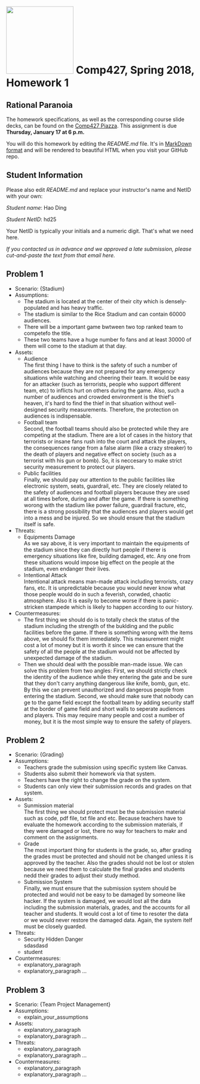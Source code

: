 # <img src="http://www.rice.edu/_images/rice-logo.jpg" width=180> Comp427, Spring 2018, Homework 1
## Rational Paranoia
The homework specifications, as well as the corresponding course slide decks,
can be found on the [Comp427 Piazza](https://piazza.com/class/jqifhp864b37ju).
This assignment is due **Thursday, January 17 at 6 p.m.**

You will do this homework by editing the _README.md_ file. It's in
[MarkDown format](https://guides.github.com/features/mastering-markdown/)
and will be rendered to beautiful HTML when you visit your GitHub repo.

## Student Information
Please also edit _README.md_ and replace your instructor's name and NetID with your own:

_Student name_: Hao Ding

_Student NetID_: hd25

Your NetID is typically your initials and a numeric digit. That's
what we need here.

_If you contacted us in advance and we approved a late submission,
please cut-and-paste the text from that email here._

## Problem 1
- Scenario: {Stadium}
- Assumptions:
  - The stadium is located at the center of their city which is densely-populated and has heavy traffic.
  - The stadium is similar to the Rice Stadium and can contain 60000 audiences.
  - There will be a important game bwtween two top ranked team to competefo the title.
  - These two teams have a huge number fo fans and at least 30000 of them will come to the stadium at that day.
- Assets:
  - Audience   
  The first thing I have to think is the safety of such a number of audiences because they are not prepared for any emergency situations while watching and cheering their team. It would be easy for an attacker (such as terrorists, people who support different team, etc) to  inflicts hurt on others during the game. Also, such a number of audiences and crowded environment is the thief's heaven, it's hard to find the thief in that situation without well-designed security measurements. Therefore, the protection on audiences is indispensable.
  - Football team   
  Second, the football teams should also be protected while they are competing at the stadium. There are a lot of cases in the history that terrorists or insane fans rush into the court and attack the players, the consequences range from a false alarm (like a crazy streaker) to the death of players and negative effect on society (such as a terrorist with his gun or bomb). So, it is neccesary to make strict security measurement to protect our players.
  - Public facilities   
  Finally, we should pay our attention to the public facilities like electronic system, seats, guardrail, etc. They are closely related to the safety of audiences and football players because they are used at all times before, during and after the game. If there is something worong with the stadium like power failure, guardrail fracture, etc, there is a strong possibility that the audiences and players would get into a mess and be injured. So we should ensure that the stadium itself is safe.
- Threats:
  - Equipments Damage   
  As we say above, it is very important to maintain the equipments of the stadium since they can directly hurt people if therer is emergency situations like fire, building damaged, etc. Any one from these situations would impose big effect on the people at the stadium, even endanger their lives.
  - Intentional Attack   
  Intentional attack means man-made attack including terrorists, crazy fans, etc. It is unpredictable because you would never know what those people would do in such a feverish, corwded, chaotic atmosphere. Also it is easily to become worse if there is panic-stricken stampede which is likely to happen according to our history.   
- Countermeasures:
  - The first thing we should do is to totally check the status of the stadium including the strength of the buklding and the public facilities before the game. If there is something wrong with the items above, we should fix them immediately. This measurement might cost a lot of money but it is worth it since we can ensure that the safety of all the people at the stadium would not be affected by unexpected damage of the stadium.
  - Then we should deal with the possible man-made issue. We can solve this problem from two angles: First, we should strictly check the identity of the audience while they entering the gate and be sure that they don't carry anything dangerous like knife, bomb, gun, etc. By this we can prevent unauthorized and dangerous people from entering the stadium. Second, we should make sure that nobody can ge to the game field except the football team by adding security staff at the border of game field and short walls to seperate audiences and players. This may require many people and cost a number of money, but it is the most simple way to ensure the safety of players. 

## Problem 2
- Scenario: {Grading}
- Assumptions:
  - Teachers grade the submission using specific system like Canvas.
  - Students also submit their homework via that system.
  - Teachers have the right to change the grade on the system. 
  - Students can only view their submission records and grades on that system.
- Assets:
  - Sunmission material    
  The first thing we should protect must be the submission material such as code, pdf file, txt file and etc. Because teachers have to evaluate the homework according to the submission materials, if they were damaged or lost, there no way for teachers to makr and comment on the assignments.
  - Grade   
  The most important thing for students is the grade, so, after grading the grades must be protected and should not be changed unless it is approved by the teacher. Also the grades should not be lost or stolen because we need them to calculate the final grades and students nedd their grades to adjust their study method. 
  - Submission System   
  Finally, we must ensure that the submission system should be protected and would not be easy to be damaged by someone like hacker. If the system is damaged, we would lost all the data including the submission materials, grades, and the accounts for all teacher and students. It would cost a lot of time to resoter the data or we would never restore the damaged data. Again, the system itelf must be  closely guarded.
- Threats:
  - Security Hidden Danger   
    sdasdasd
  - student
- Countermeasures:
  - explanatory_paragraph
  - explanatory_paragraph ...

## Problem 3
- Scenario: {Team Project Management}
- Assumptions:
  - explain_your_assumptions
- Assets:
  - explanatory_paragraph
  - explanatory_paragraph ...
- Threats:
  - explanatory_paragraph 
  - explanatory_paragraph ...
- Countermeasures:
  - explanatory_paragraph
  - explanatory_paragraph ...

